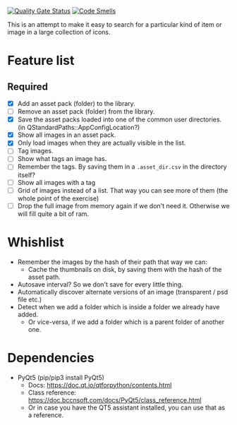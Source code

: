 [![Quality Gate Status](https://sonarcloud.io/api/project_badges/measure?project=Wcubed_asset_explorer&metric=alert_status)](https://sonarcloud.io/dashboard?id=Wcubed_asset_explorer)
[![Code Smells](https://sonarcloud.io/api/project_badges/measure?project=Wcubed_asset_explorer&metric=code_smells)](https://sonarcloud.io/project/issues?id=Wcubed_asset_explorer&resolved=false&types=CODE_SMELL)

This is an attempt to make it easy to search for a particular kind of item or image in a large collection of icons.

# Feature list
## Required

- [x] Add an asset pack (folder) to the library.
- [ ] Remove an asset pack (folder) from the library.
- [x] Save the asset packs loaded into one of the common user directories. (in QStandardPaths::AppConfigLocation?)
- [x] Show all images in an asset pack.
- [x] Only load images when they are actually visible in the list.
- [ ] Tag images.
- [ ] Show what tags an image has.
- [ ] Remember the tags. By saving them in a `.asset_dir.csv` in the directory itself?
- [ ] Show all images with a tag
- [ ] Grid of images instead of a list. That way you can see more of them (the whole point of the exercise)
- [ ] Drop the full image from memory again if we don't need it. Otherwise we will fill quite a bit of ram.

# Whishlist
- Remember the images by the hash of their path that way we can:
    - Cache the thumbnails on disk, by saving them with the hash of the asset path.
- Autosave interval? So we don't save for every little thing.
- Automatically discover alternate versions of an image (transparent / psd file etc.)
- Detect when we add a folder which is inside a folder we already have added.
    - Or vice-versa, if we add a folder which is a parent folder of another one.

# Dependencies

- PyQt5 (pip/pip3 install PyQt5)
    - Docs: https://doc.qt.io/qtforpython/contents.html
    - Class reference: https://doc.bccnsoft.com/docs/PyQt5/class_reference.html
    - Or in case you have the QT5 assistant installed, you can use that as a reference.
